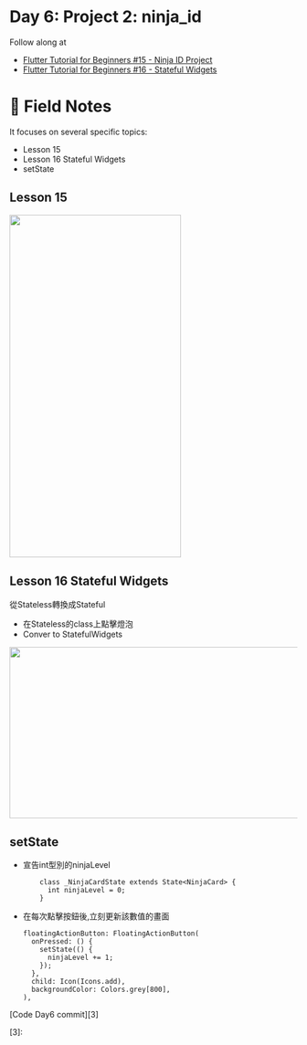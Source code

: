 # Day 6: Project 2: ninja_id

Follow along at 
- [Flutter Tutorial for Beginners #15 - Ninja ID Project][1]
- [Flutter Tutorial for Beginners #16 - Stateful Widgets][2]

# 📒 Field Notes
It focuses on several specific topics:
- Lesson 15
- Lesson 16 Stateful Widgets
- setState

## Lesson 15

<img width="300" height="600" src="https://github.com/VisionAce/Screenshoots/blob/main/Simulator%20Screenshot%20-%20iPhone%2015%20Pro%20-%202023-11-09%20at%2023.38.31%202.png"/>

## Lesson 16 Stateful Widgets

從Stateless轉換成Stateful
- 在Stateless的class上點擊燈泡
- Conver to StatefulWidgets

<img width="600" height="300" src="https://github.com/VisionAce/Screenshoots/blob/main/截圖%202023-11-10%20凌晨12.04.18.png"/>

## setState

- 宣告int型別的ninjaLevel

          class _NinjaCardState extends State<NinjaCard> {
            int ninjaLevel = 0;
          }
          
- 在每次點擊按鈕後,立刻更新該數值的畫面

      floatingActionButton: FloatingActionButton(
        onPressed: () {
          setState(() {
            ninjaLevel += 1;
          });
        },
        child: Icon(Icons.add),
        backgroundColor: Colors.grey[800],
      ),


[Code Day6 commit][3]


[1]: https://www.youtube.com/watch?v=c063ddhWafo&list=PL4cUxeGkcC9jLYyp2Aoh6hcWuxFDX6PBJ&index=15
[2]: https://www.youtube.com/watch?v=p5dkB3Mrxdo&list=PL4cUxeGkcC9jLYyp2Aoh6hcWuxFDX6PBJ&index=17
[3]: 
